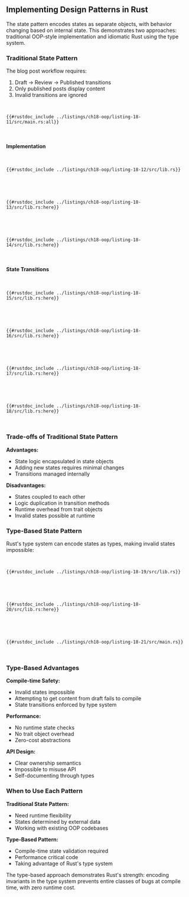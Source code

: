 ## Implementing Design Patterns in Rust

The state pattern encodes states as separate objects, with behavior changing based on internal state. This demonstrates two approaches: traditional OOP-style implementation and idiomatic Rust using the type system.

### Traditional State Pattern

The blog post workflow requires:
1. Draft → Review → Published transitions
2. Only published posts display content
3. Invalid transitions are ignored

<Listing number="18-11" file-name="src/main.rs" caption="Usage API for the blog post state pattern">

```rust,ignore,does_not_compile
{{#rustdoc_include ../listings/ch18-oop/listing-18-11/src/main.rs:all}}
```

</Listing>

#### Implementation

<Listing number="18-12" file-name="src/lib.rs" caption="Definition of `Post` struct, `State` trait, and `Draft` struct">

```rust,noplayground
{{#rustdoc_include ../listings/ch18-oop/listing-18-12/src/lib.rs}}
```

</Listing>

<Listing number="18-13" file-name="src/lib.rs" caption="Implementing the `add_text` method">

```rust,noplayground
{{#rustdoc_include ../listings/ch18-oop/listing-18-13/src/lib.rs:here}}
```

</Listing>

<Listing number="18-14" file-name="src/lib.rs" caption="Placeholder `content` method returns empty string for drafts">

```rust,noplayground
{{#rustdoc_include ../listings/ch18-oop/listing-18-14/src/lib.rs:here}}
```

</Listing>

#### State Transitions

<Listing number="18-15" file-name="src/lib.rs" caption="Implementing `request_review` methods">

```rust,noplayground
{{#rustdoc_include ../listings/ch18-oop/listing-18-15/src/lib.rs:here}}
```

</Listing>

<Listing number="18-16" file-name="src/lib.rs" caption="Implementing the `approve` method">

```rust,noplayground
{{#rustdoc_include ../listings/ch18-oop/listing-18-16/src/lib.rs:here}}
```

</Listing>

<Listing number="18-17" file-name="src/lib.rs" caption="Updating `content` method to delegate to state">

```rust,ignore,does_not_compile
{{#rustdoc_include ../listings/ch18-oop/listing-18-17/src/lib.rs:here}}
```

</Listing>

<Listing number="18-18" file-name="src/lib.rs" caption="Adding the `content` method to the `State` trait">

```rust,noplayground
{{#rustdoc_include ../listings/ch18-oop/listing-18-18/src/lib.rs:here}}
```

</Listing>

### Trade-offs of Traditional State Pattern

**Advantages:**
- State logic encapsulated in state objects
- Adding new states requires minimal changes
- Transitions managed internally

**Disadvantages:**
- States coupled to each other
- Logic duplication in transition methods
- Runtime overhead from trait objects
- Invalid states possible at runtime

### Type-Based State Pattern

Rust's type system can encode states as types, making invalid states impossible:

<Listing number="18-19" file-name="src/lib.rs" caption="Type-based approach with separate structs">

```rust,noplayground
{{#rustdoc_include ../listings/ch18-oop/listing-18-19/src/lib.rs}}
```

</Listing>

<Listing number="18-20" file-name="src/lib.rs" caption="Implementing transitions as type transformations">

```rust,noplayground
{{#rustdoc_include ../listings/ch18-oop/listing-18-20/src/lib.rs:here}}
```

</Listing>

<Listing number="18-21" file-name="src/main.rs" caption="Updated main function using type transformations">

```rust,ignore
{{#rustdoc_include ../listings/ch18-oop/listing-18-21/src/main.rs}}
```

</Listing>

### Type-Based Advantages

**Compile-time Safety:**
- Invalid states impossible
- Attempting to get content from draft fails to compile
- State transitions enforced by type system

**Performance:**
- No runtime state checks
- No trait object overhead
- Zero-cost abstractions

**API Design:**
- Clear ownership semantics
- Impossible to misuse API
- Self-documenting through types

### When to Use Each Pattern

**Traditional State Pattern:**
- Need runtime flexibility
- States determined by external data
- Working with existing OOP codebases

**Type-Based Pattern:**
- Compile-time state validation required
- Performance critical code
- Taking advantage of Rust's type system

The type-based approach demonstrates Rust's strength: encoding invariants in the type system prevents entire classes of bugs at compile time, with zero runtime cost.

[more-info-than-rustc]: ch09-03-to-panic-or-not-to-panic.html#cases-in-which-you-have-more-information-than-the-compiler
[macros]: ch20-05-macros.html#macros
